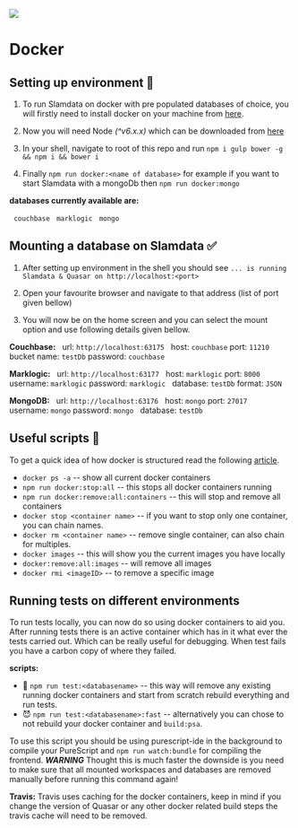 ![](https://www.docker.com/sites/default/files/Whale%20Logo332_5.png)
# Docker

## Setting up environment 🔨 

1. To run Slamdata on docker with pre populated databases of choice, you will firstly need to install docker on your machine from [here](https://www.docker.com/community-edition).

2. Now you will need Node _(^v6.x.x)_ which can be downloaded from [here](https://nodejs.org/en/download/)

3. In your shell, navigate to root of this repo and run `npm i gulp bower -g && npm i && bower i`

4. Finally `npm run docker:<name of database>` 
for example if you want to start Slamdata with a mongoDb then `npm run docker:mongo`

**databases currently available are:**

&nbsp; `couchbase`
&nbsp; `marklogic`
&nbsp; `mongo`

## Mounting a database on Slamdata ✅ 

1. After setting up environment in the shell you should see `... is running Slamdata & Quasar on http://localhost:<port>`

2. Open your favourite browser and navigate to that address (list of port given bellow)

3. You will now be on the home screen and you can select the mount option and use following details given bellow.

**Couchbase:**
&nbsp; url: `http://localhost:63175`
&nbsp; host: `couchbase` port: `11210`
&nbsp; bucket name: `testDb` password: `couchbase`

**Marklogic:**
&nbsp; url: `http://localhost:63177`
&nbsp; host: `marklogic` port: `8000`
&nbsp; username: `marklogic` password: `marklogic`
&nbsp; database: `testDb` format: `JSON`

**MongoDB:**
&nbsp; url: `http://localhost:63176`
&nbsp; host: `mongo` port: `27017`
&nbsp; username: `mongo` password: `mongo`
&nbsp; database: `testDb`

## Useful scripts :scroll:
To get a quick idea of how docker is structured read the following [article](https://docs.docker.com/engine/docker-overview/#docker-objects).

- `docker ps -a` --  show all current docker containers
- `npm run docker:stop:all` -- this stops all docker containers running
- `npm run docker:remove:all:containers` -- this will stop and remove all containers
- `docker stop <container name>` -- if you want to stop only one container, you can chain names.
- `docker rm <container name>` -- remove single container, can also chain for multiples.
- `docker images` -- this will show you the current images you have locally
- `docker:remove:all:images` -- will remove all images
- `docker rmi <imageID>` -- to remove a specific image

## Running tests on different environments

To run tests locally, you can now do so using docker containers to aid you.
After running tests there is an active container which has in it what ever the tests carried out. Which can be really useful for debugging. When test fails you have a carbon copy of where they failed.

**scripts:**

- 👼 `npm run test:<databasename>` -- this way will remove any existing running docker containers and start from scratch rebuild everything and run tests.
- 😈 `npm run test:<databasename>:fast` -- alternatively you can chose to not rebuild your docker container and `build:psa`. 

To use this script you should be using purescript-ide in the background to compile your PureScript and `npm run watch:bundle` for compiling the frontend.
***WARNING*** Thought this is much faster the downside is you need to make sure that all mounted workspaces and databases are removed manually before running this command again! 

**Travis:**
Travis uses caching for the docker containers, keep in mind if you change the version of Quasar or any other docker related build steps the travis cache will need to be removed.
